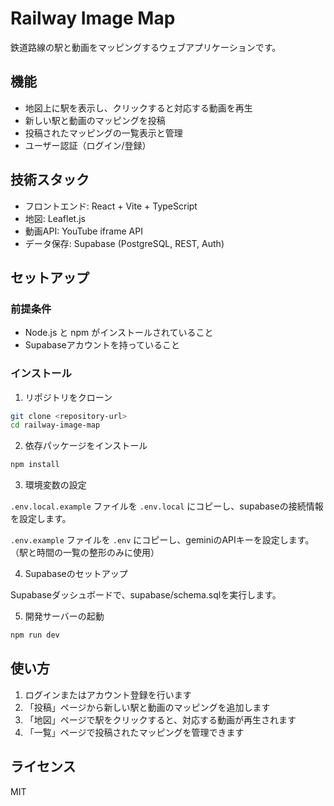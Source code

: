 # Railway Image Map

鉄道路線の駅と動画をマッピングするウェブアプリケーションです。

## 機能

- 地図上に駅を表示し、クリックすると対応する動画を再生
- 新しい駅と動画のマッピングを投稿
- 投稿されたマッピングの一覧表示と管理
- ユーザー認証（ログイン/登録）

## 技術スタック

- フロントエンド: React + Vite + TypeScript
- 地図: Leaflet.js
- 動画API: YouTube iframe API
- データ保存: Supabase (PostgreSQL, REST, Auth)

## セットアップ

### 前提条件

- Node.js と npm がインストールされていること
- Supabaseアカウントを持っていること

### インストール

1. リポジトリをクローン

```bash
git clone <repository-url>
cd railway-image-map
```

2. 依存パッケージをインストール

```bash
npm install
```

3. 環境変数の設定

`.env.local.example` ファイルを `.env.local` にコピーし、supabaseの接続情報を設定します。

`.env.example` ファイルを `.env` にコピーし、geminiのAPIキーを設定します。（駅と時間の一覧の整形のみに使用）

4. Supabaseのセットアップ

Supabaseダッシュボードで、supabase/schema.sqlを実行します。

5. 開発サーバーの起動

```bash
npm run dev
```

## 使い方

1. ログインまたはアカウント登録を行います
2. 「投稿」ページから新しい駅と動画のマッピングを追加します
3. 「地図」ページで駅をクリックすると、対応する動画が再生されます
4. 「一覧」ページで投稿されたマッピングを管理できます

## ライセンス

MIT